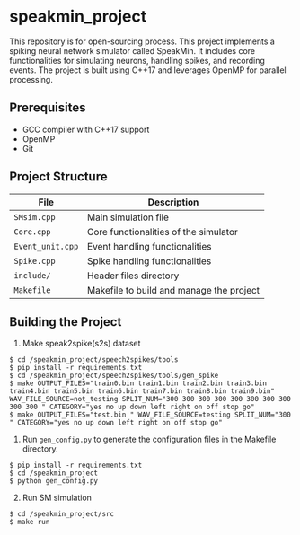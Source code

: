 # speakmin_project
This repository is for open-sourcing process.
This project implements a spiking neural network simulator called SpeakMin. It includes core functionalities for simulating neurons, handling spikes, and recording events. The project is built using C++17 and leverages OpenMP for parallel processing.

## Prerequisites

- GCC compiler with C++17 support
- OpenMP
- Git

## Project Structure

| File            | Description                              |
|-----------------|------------------------------------------|
| `SMsim.cpp`     | Main simulation file                     |
| `Core.cpp`      | Core functionalities of the simulator    |
| `Event_unit.cpp`| Event handling functionalities           |
| `Spike.cpp`     | Spike handling functionalities           |
| `include/`      | Header files directory                   |
| `Makefile`      | Makefile to build and manage the project |

## Building the Project

1. Make speak2spike(s2s) dataset

```
$ cd /speakmin_project/speech2spikes/tools
$ pip install -r requirements.txt
$ cd /speakmin_project/speech2spikes/tools/gen_spike
$ make OUTPUT_FILES="train0.bin train1.bin train2.bin train3.bin train4.bin train5.bin train6.bin train7.bin train8.bin train9.bin" WAV_FILE_SOURCE=not_testing SPLIT_NUM="300 300 300 300 300 300 300 300 300 300 " CATEGORY="yes no up down left right on off stop go"
$ make OUTPUT_FILES="test.bin " WAV_FILE_SOURCE=testing SPLIT_NUM="300 " CATEGORY="yes no up down left right on off stop go"
```


1. Run `gen_config.py` to generate the configuration files in the Makefile directory.

```
$ pip install -r requirements.txt
$ cd /speakmin_project
$ python gen_config.py
```

2. Run SM simulation

```
$ cd /speakmin_project/src
$ make run
```
